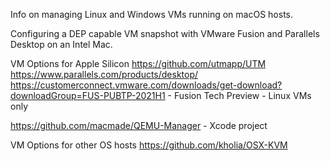 Info on managing Linux and Windows VMs running on macOS hosts. 

Configuring a DEP capable VM snapshot with VMware Fusion and Parallels Desktop on an Intel Mac.

VM Options for Apple Silicon
https://github.com/utmapp/UTM
https://www.parallels.com/products/desktop/
https://customerconnect.vmware.com/downloads/get-download?downloadGroup=FUS-PUBTP-2021H1 - Fusion Tech Preview - Linux VMs only

https://github.com/macmade/QEMU-Manager - Xcode project


VM Options for other OS hosts
https://github.com/kholia/OSX-KVM
